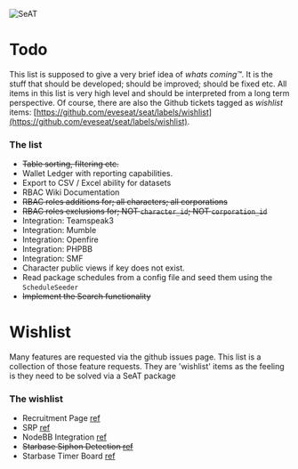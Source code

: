 ![SeAT](https://i.imgur.com/aPPOxSK.png)

# Todo

This list is supposed to give a very brief idea of *whats coming™*.
It is the stuff that should be developed; should be improved; should be fixed etc.
All items in this list is very high level and should be interpreted from a long term perspective.
Of course, there are also the Github tickets tagged as _wishlist_ items: [https://github.com/eveseat/seat/labels/wishlist](https://github.com/eveseat/seat/labels/wishlist).

### The list
- ~~Table sorting, filtering etc.~~
- Wallet Ledger with reporting capabilities.
- Export to CSV / Excel ability for datasets
- RBAC Wiki Documentation
- ~~RBAC roles additions for; all characters; all corporations~~
- ~~RBAC roles exclusions for; NOT `character_id`; NOT `corporation_id`~~
- Integration: Teamspeak3
- Integration: Mumble
- Integration: Openfire
- Integration: PHPBB
- Integration: SMF
- Character public views if key does not exist.
- Read package schedules from a config file and seed them using the `ScheduleSeeder`
- ~~Implement the Search functionality~~

# Wishlist
Many features are requested via the github issues page. This list is a collection of those feature requests.
They are 'wishlist' items as the feeling is they need to be solved via a SeAT package

### The wishlist
- Recruitment Page [ref](https://github.com/eveseat/seat/issues/30)
- SRP [ref](https://github.com/eveseat/seat/issues/31)
- NodeBB Integration [ref](https://github.com/eveseat/seat/issues/32)
- ~~Starbase Siphon Detection [ref](https://github.com/eveseat/seat/issues/47)~~
- Starbase Timer Board [ref](https://github.com/eveseat/seat/issues/53)
